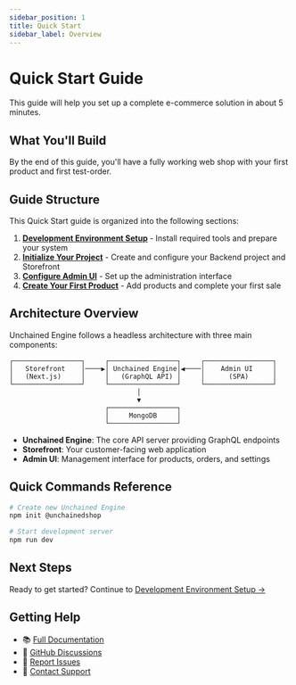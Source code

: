 ```yaml
---
sidebar_position: 1
title: Quick Start
sidebar_label: Overview
---
```


# Quick Start Guide

This guide will help you set up a complete e-commerce solution in about 5 minutes.

## What You'll Build

By the end of this guide, you'll have a fully working web shop with your first product and first test-order.

## Guide Structure

This Quick Start guide is organized into the following sections:

1. **[Development Environment Setup](./setup-environment)** - Install required tools and prepare your system
2. **[Initialize Your Project](./initialize-project)** - Create and configure your Backend project and Storefront
3. **[Configure Admin UI](./admin-ui-setup)** - Set up the administration interface
4. **[Create Your First Product](./first-product)** - Add products and complete your first sale

## Architecture Overview

Unchained Engine follows a headless architecture with three main components:

```
┌─────────────────┐     ┌─────────────────┐     ┌─────────────────┐
│   Storefront    │────▶│ Unchained Engine│◀────│    Admin UI     │
│   (Next.js)     │     │   (GraphQL API) │     │      (SPA)      │
└─────────────────┘     └─────────────────┘     └─────────────────┘
                                │
                                ▼
                        ┌─────────────────┐
                        │     MongoDB     │
                        └─────────────────┘
```

- **Unchained Engine**: The core API server providing GraphQL endpoints
- **Storefront**: Your customer-facing web application
- **Admin UI**: Management interface for products, orders, and settings

## Quick Commands Reference

```bash
# Create new Unchained Engine
npm init @unchainedshop

# Start development server
npm run dev
```

## Next Steps

Ready to get started? Continue to [Development Environment Setup →](./setup-environment)

## Getting Help

- 📚 [Full Documentation](/docs)
- 💬 [GitHub Discussions](https://github.com/unchainedshop/unchained/discussions)
- 🐛 [Report Issues](https://github.com/unchainedshop/unchained/issues)
- 📧 [Contact Support](mailto:support@unchained.shop)